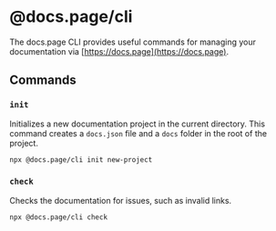 # @docs.page/cli

The docs.page CLI provides useful commands for managing your documentation via [https://docs.page](https://docs.page).

## Commands

### `init`

Initializes a new documentation project in the current directory. This command creates a `docs.json` file and a `docs` folder in the root of the project.

```sh
npx @docs.page/cli init new-project
```

### `check`

Checks the documentation for issues, such as invalid links.

```sh
npx @docs.page/cli check
```